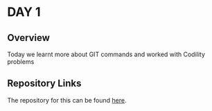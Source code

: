 # DAY 1

## Overview

Today we learnt more about GIT commands and worked with Codility problems

## Repository Links

The repository for this can be found [here](https://github.com/031-Avish/GS_09Apr2024).